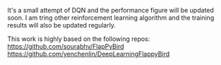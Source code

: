 It's a small attempt of DQN and the performance figure will be updated soon.
I am tring other reinforcement learning algorithm and the training results will also be updated regularly.

This work is highly based on the following repos:
 https://github.com/sourabhv/FlapPyBird
 https://github.com/yenchenlin/DeepLearningFlappyBird
